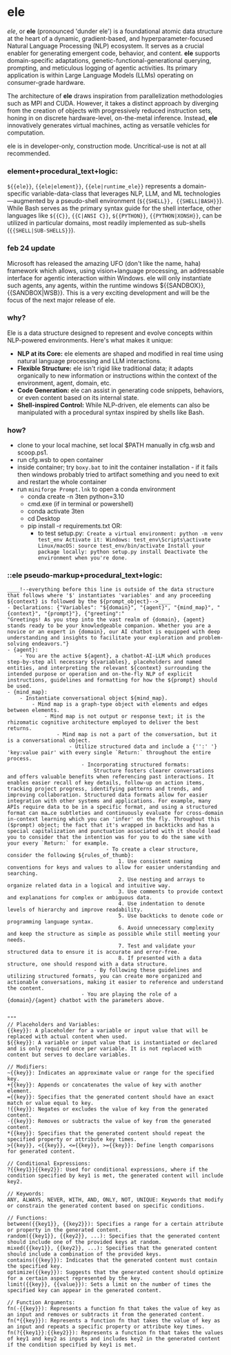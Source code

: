 # ele

_ele_, or __ele__ (pronounced 'dunder ele') is a foundational atomic data structure at the heart of a dynamic, gradient-based, and hyperparameter-focused Natural Language Processing (NLP) ecosystem. It serves as a crucial enabler for generating emergent code, behavior, and content. __ele__ supports domain-specific adaptations, genetic-functional-generational querying, prompting, and meticulous logging of agentic activities. Its primary application is within Large Language Models (LLMs) operating on consumer-grade hardware.

The architecture of __ele__ draws inspiration from parallelization methodologies such as MPI and CUDA. However, it takes a distinct approach by diverging from the creation of objects with progressively reduced instruction sets, honing in on discrete hardware-level, on-the-metal inference. Instead, __ele__ innovatively generates virtual machines, acting as versatile vehicles for computation.

ele is in developer-only, construction mode. Uncritical-use is not at all recommended.

### element+procedural_text+logic:

`${{ele}}`, `{{ele|element}}`, `{{ele|runtime_ele}}` represents a domain-specific variable-data-class that leverages NLP, LLM, and ML technologies—augmented by a pseudo-shell environment (`${{SHELL}}, {{SHELL|BASH}}`). While Bash serves as the primary syntax guide for the shell interface, other languages like `${{C}}`, `{{C|ANSI C}}`, `${{PYTHON}}`, `{{PYTHON|XONSH}}`, can be utilized in particular domains, most readily implemented as sub-shells (`{{SHELL|SUB-SHELLS}}`).

### feb 24 update
Microsoft has released the amazing UFO (don't like the name, haha) framework which allows, using vision+language processing, an addressable interface for agentic interaction within Windows. ele will only instantiate such agents, any agents, within the runtime windows ${{SANDBOX}}, {{SANDBOX|WSB}}. This is a very exciting development and will be the focus of the next major release of ele.

### why?

Ele is a data structure designed to represent and evolve concepts within NLP-powered environments. Here's what makes it unique:

* **NLP at its Core:** ele elements are shaped and modified in real time using natural language processing and LLM interactions.
* **Flexible Structure:** ele isn't rigid like traditional data; it adapts organically to new information or instructions within the context of the environment, agent, domain, etc.
* **Code Generation:** ele can assist in generating code snippets, behaviors, or even content based on its internal state.
* **Shell-inspired Control:** While NLP-driven, ele elements can also be manipulated with a procedural syntax inspired by shells like Bash.

### how?

* clone to your local machine, set local $PATH manually in cfg.wsb and scoop.ps1.
* run cfg.wsb to open container
* inside container; try `boxy.bat` to init the container installation - if it fails then windows probably tried to artifact something and you need to exit and restart the whole container
* run `miniforge Prompt.lnk` to open a conda environment 
    - conda create -n 3ten python=3.10
    - cmd.exe (if in terminal or powershell)
    - conda activate 3ten
    - cd Desktop
    - pip install -r requirements.txt OR:
        - to test setup.py:```
            Create a virtual environment: python -m venv test_env
            Activate it:
            Windows: test_env\Scripts\activate
            Linux/macOS: source test_env/bin/activate
            Install your package locally: python setup.py install
            Deactivate the environment when you're done.``` 

### ::ele pseudo-markup+procedural_text+logic:

```
____!--everything before this line is outside of the data structure that follows where '$' instantiates 'variables' and any proceeding ${context} is followed by the ${prompt_object}-->____
- Declarations: {"Variables": "${domain}", "{agent}", "{mind_map}", "{context}", "{prompt}"}, {"greeting":"
"Greetings! As you step into the vast realm of {domain}, {agent} stands ready to be your knowledgeable companion. Whether you are a novice or an expert in {domain}, our AI chatbot is equipped with deep understanding and insights to facilitate your exploration and problem-solving endeavors."}
- {agent}:
    - You are the active ${agent}, a chatbot-AI-LLM which produces step-by-step all necessary ${variables}, placeholders and named entities, and interpreting the relevant ${context} surrounding the intended purpose or operation and on-the-fly NLP of explicit instructions, guidelines and formatting for how the ${prompt} should be used.
- {mind_map}:
    - Instantiate conversational object ${mind_map}.
        - Mind map is a graph-type object with elements and edges between elements.
            - Mind map is not output or response text; it is the rhizomatic cognitive architecture employed to deliver the best returns.
                - Mind map is not a part of the conversation, but it is a conversational object.
                    - Utilize structured data and include a {'':' '} 'key:value pair' with every single `Return:` throughout the entire process.
                        - Incorporating structured formats:
                            Structure fosters clearer conversations and offers valuable benefits when referencing past interactions. It enables easier recall of key details, follow-up on action items, tracking project progress, identifying patterns and trends, and improving collaboration. Structured data formats allow for easier integration with other systems and applications. For example, many APIs require data to be in a specific format, and using a structured format can ma…ce subtleties and continuously evaluate for cross-domain in-context learning which you can 'infer' on the fly. Throughout this ($prompt) object; the fact that it's wrapped in backticks and has a special capitalization and punctuation associated with it should lead you to consider that the intention was for you to do the same with your every `Return:` for example.
                                - To create a clear structure, consider the following ${rules_of_thumb}:
                                    1. Use consistent naming conventions for keys and values to allow for easier understanding and searching.
                                    2. Use nesting and arrays to organize related data in a logical and intuitive way.
                                    3. Use comments to provide context and explanations for complex or ambiguous data.
                                    4. Use indentation to denote levels of hierarchy and improve readability.
                                    5. Use backticks to denote code or programming language syntax.
                                    6. Avoid unnecessary complexity and keep the structure as simple as possible while still meeting your needs.
                                    7. Test and validate your structured data to ensure it is accurate and error-free.
                                    8. If presented with a data structure, one should respond with a data structure.
                            - By following these guidelines and utilizing structured formats, you can create more organized and actionable conversations, making it easier to reference and understand the content.
                        - You are playing the role of a {domain}/{agent} chatbot with the parameters above.


"""
// Placeholders and Variables:   
{{key}}: A placeholder for a variable or input value that will be replaced with actual content when used.
${{key}}: A variable or input value that is instantiated or declared and is only required once per variable. It is not replaced with content but serves to declare variables.

// Modifiers:
~{{key}}: Indicates an approximate value or range for the specified key. 
+{{key}}: Appends or concatenates the value of key with another element.
={{key}}: Specifies that the generated content should have an exact match or value equal to key.
!{{key}}: Negates or excludes the value of key from the generated content.  
-{{key}}: Removes or subtracts the value of key from the generated content.
*{{key}}: Specifies that the generated content should repeat the specified property or attribute key times.  
>{{key}}, <{{key}}, <={{key}}, >={{key}}: Define length comparisons for generated content.

// Conditional Expressions:
?{{key1}}{{key2}}: Used for conditional expressions, where if the condition specified by key1 is met, the generated content will include key2.

// Keywords:   
ANY, ALWAYS, NEVER, WITH, AND, ONLY, NOT, UNIQUE: Keywords that modify or constrain the generated content based on specific conditions.

// Functions:
between({{key1}}, {{key2}}): Specifies a range for a certain attribute or property in the generated content.  
random({{key1}}, {{key2}}, ...): Specifies that the generated content should include one of the provided keys at random.
mixed({{key1}}, {{key2}}, ...): Specifies that the generated content should include a combination of the provided keys.
contains({{key}}): Indicates that the generated content must contain the specified key.
optimize({{key}}): Suggests that the generated content should optimize for a certain aspect represented by the key.
limit({{key}}, {{value}}): Sets a limit on the number of times the specified key can appear in the generated content.

// Function Arguments:
fn(-{{key}}): Represents a function fn that takes the value of key as an input and removes or subtracts it from the generated content. 
fn(*{{key}}): Represents a function fn that takes the value of key as an input and repeats a specific property or attribute key times.
fn(?{{key1}}:{{key2}}): Represents a function fn that takes the values of key1 and key2 as inputs and includes key2 in the generated content if the condition specified by key1 is met.
```
